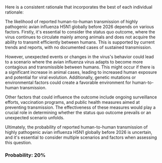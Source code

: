 Here is a consistent rationale that incorporates the best of each individual rationale:

The likelihood of reported human-to-human transmission of highly pathogenic avian influenza H5N1 globally before 2026 depends on various factors. Firstly, it's essential to consider the status quo outcome, where the virus continues to circulate mainly among animals and does not acquire the ability to transmit efficiently between humans. This is supported by current trends and reports, with no documented cases of sustained transmission.

However, unexpected events or changes in the virus's behavior could lead to a scenario where the avian influenza virus adapts to become more contagious and transmissible between humans. This might occur if there is a significant increase in animal cases, leading to increased human exposure and potential for viral evolution. Additionally, genetic mutations or environmental factors could create a favorable environment for human-to-human transmission.

Other factors that could influence the outcome include ongoing surveillance efforts, vaccination programs, and public health measures aimed at preventing transmission. The effectiveness of these measures would play a crucial role in determining whether the status quo outcome prevails or an unexpected scenario unfolds.

Ultimately, the probability of reported human-to-human transmission of highly pathogenic avian influenza H5N1 globally before 2026 is uncertain, and it's essential to consider multiple scenarios and factors when assessing this question.

### Probability: 20%